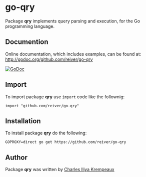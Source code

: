 # go-qry

Package **qry** implements query parsing and execution, for the Go programming language.

## Documention

Online documentation, which includes examples, can be found at: http://godoc.org/github.com/reiver/go-qry

[![GoDoc](https://godoc.org/github.com/reiver/go-qry?status.svg)](https://godoc.org/github.com/reiver/go-qry)

## Import

To import package **qry** use `import` code like the follownig:
```
import "github.com/reiver/go-qry"
```

## Installation

To install package **qry** do the following:
```
GOPROXY=direct go get https://github.com/reiver/go-qry
```

## Author

Package **qry** was written by [Charles Iliya Krempeaux](http://reiver.link)
